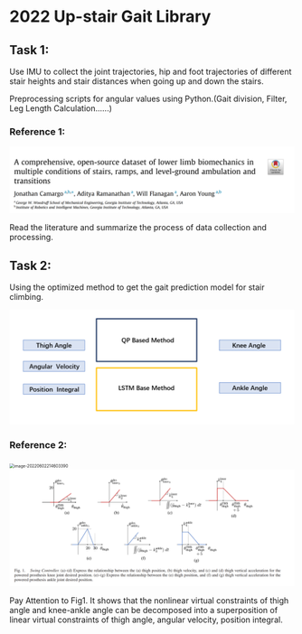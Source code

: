 # 2022 Up-stair Gait Library

## Task 1:

Use IMU to collect the joint trajectories, hip and foot trajectories of different stair heights and stair distances when going up and down the stairs.

Preprocessing scripts for angular values using Python.(Gait division, Filter, Leg Length Calculation......)

### Reference 1:

![image-20220602212551835](image-20220602212551835.png)

Read the literature and summarize the process of data collection and processing.

## Task 2:

Using the optimized method to get the gait prediction model for stair climbing.

![image-20220602214140343](image-20220602214140343.png)

### Reference 2:

<img src="C:/Users/xpro/AppData/Roaming/Typora/typora-user-images/image-20220602214603390.png" alt="image-20220602214603390" style="zoom:50%;" />

<img src="image-20220602214640734.png" alt="image-20220602214640734" style="zoom:50%;" />

Pay Attention to Fig1. It shows that the nonlinear virtual constraints of thigh angle and knee-ankle angle can be decomposed into a superposition of linear virtual constraints of thigh angle, angular velocity, position integral.